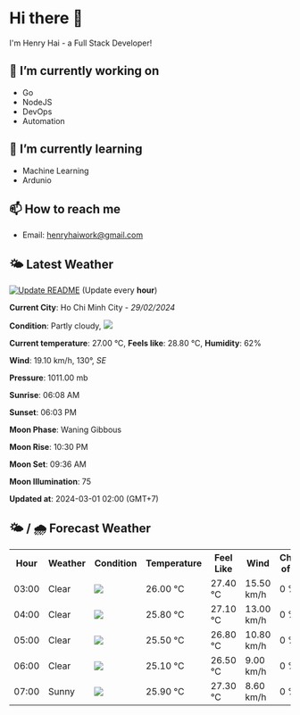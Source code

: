 # Hi there 👋

I'm Henry Hai - a Full Stack Developer!

## 🔭 I’m currently working on

- Go
- NodeJS
- DevOps
- Automation

## 🌱 I’m currently learning

- Machine Learning
- Ardunio

## 📫 How to reach me

- Email: <henryhaiwork@gmail.com>

## 🌤️ Latest Weather
[![Update README](https://github.com/henry0hai/henry0hai/actions/workflows/udpateReadme.yml/badge.svg)](https://github.com/henry0hai/henry0hai/actions/workflows/udpateReadme.yml)
(Update every **hour**)
<!-- CURRENT_WEATHER:START -->
**Current City**: Ho Chi Minh City - *29/02/2024*

**Condition**: Partly cloudy, <img src="https://cdn.weatherapi.com/weather/64x64/night/116.png"/>

**Current temperature**: 27.00 °C, **Feels like**: 28.80 °C, **Humidity**: 62%

**Wind**: 19.10 km/h, 130°, *SE*

**Pressure**: 1011.00 mb

**Sunrise**: 06:08 AM

**Sunset**: 06:03 PM

**Moon Phase**: Waning Gibbous

**Moon Rise**: 10:30 PM

**Moon Set**: 09:36 AM

**Moon Illumination**: 75

**Updated at**: 2024-03-01 02:00 (GMT+7)<!-- CURRENT_WEATHER:END -->

## 🌤️ / 🌧️ Forecast Weather
<!-- FORECAST_WEATHER:START -->
<table>
		<tr>
			<th>Hour</th>
			<th>Weather</th>
			<th>Condition</th>
			<th>Temperature</th>
			<th>Feel Like</th>
			<th>Wind</th>
			<th>Chance of Rain</th>
		</tr>
				<tr>
					<td>03:00</td>
					<td>Clear </td>
					<td><img src='https://cdn.weatherapi.com/weather/64x64/night/113.png'/></td>
					<td>26.00 °C</td>
					<td>27.40 °C</td>
					<td>15.50 km/h</td>
					<td>0 %</td>
				</tr>
				<tr>
					<td>04:00</td>
					<td>Clear </td>
					<td><img src='https://cdn.weatherapi.com/weather/64x64/night/113.png'/></td>
					<td>25.80 °C</td>
					<td>27.10 °C</td>
					<td>13.00 km/h</td>
					<td>0 %</td>
				</tr>
				<tr>
					<td>05:00</td>
					<td>Clear </td>
					<td><img src='https://cdn.weatherapi.com/weather/64x64/night/113.png'/></td>
					<td>25.50 °C</td>
					<td>26.80 °C</td>
					<td>10.80 km/h</td>
					<td>0 %</td>
				</tr>
				<tr>
					<td>06:00</td>
					<td>Clear </td>
					<td><img src='https://cdn.weatherapi.com/weather/64x64/night/113.png'/></td>
					<td>25.10 °C</td>
					<td>26.50 °C</td>
					<td>9.00 km/h</td>
					<td>0 %</td>
				</tr>
				<tr>
					<td>07:00</td>
					<td>Sunny</td>
					<td><img src='https://cdn.weatherapi.com/weather/64x64/day/113.png'/></td>
					<td>25.90 °C</td>
					<td>27.30 °C</td>
					<td>8.60 km/h</td>
					<td>0 %</td>
				</tr>
</table>
<!-- FORECAST_WEATHER:END -->
